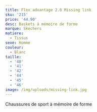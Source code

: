 ```yaml
---
title: Flex advantage 2.0 Missing link
sku: '215'
price: '44.90'
desc: Baskets à mémoire de forme
marque: Skechers
matiere:
  - Tissus
sexe: Homme
couleur:
  - Blanc
taille:
  - '40'
  - '41'
  - '42'
  - '44'
  - '45'
  - '46'
image: /img/uploads/missing-link.jpg
---
```

Chaussures de sport à mémoire de forme
